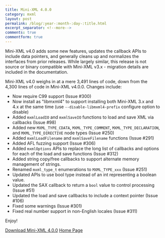 ```yaml
---
title: Mini-XML 4.0.0
category: mxml
layout: post
permalink: /blog/:year-:month-:day-:title.html
excerpt_separator: <!--more-->
comments: true
commentform: true
---
```


Mini-XML v4.0 adds some new features, updates the callback APIs to include data
pointers, and generally cleans up and normalizes the interfaces from prior
releases.  While largely similar, this release is not source or binary
compatible with Mini-XML v3.x - migration details are included in the
documentation.

Mini-XML v4.0 weighs in at a mere 3,491 lines of code, down from the 4,300 lines
of code in Mini-XML v4.0.0.  Changes include:

- Now require C99 support (Issue #300)
- Now install as "libmxml4" to support installing both Mini-XML 3.x and 4.x at
  the same time (use `--disable-libmxml4-prefix` configure option to disable)
- Added `mxmlLoadIO` and `mxmlSaveIO` functions to load and save XML via
  callbacks (Issue #98)
- Added new `MXML_TYPE_CDATA`, `MXML_TYPE_COMMENT`, `MXML_TYPE_DECLARATION`, and
  `MXML_TYPE_DIRECTIVE` node types (Issue #250)
- Added `mxmlLoadFilename` and `mxmlSaveFilename` functions (Issue #291)
- Added AFL fuzzing support (Issue #306)
- Added `mxmlOptions` APIs to replace the long list of callbacks and options for
  each of the load and save functions (Issue #312)
- Added string copy/free callbacks to support alternate memory management of
  strings.
- Renamed `mxml_type_t` enumerations to `MXML_TYPE_xxx` (Issue #251)
- Updated APIs to use bool type instead of an int representing a boolean value.
- Updated the SAX callback to return a `bool` value to control processing
  (Issue #51)
- Updated the load and save callbacks to include a context pointer (Issue #106)
- Fixed some warnings (Issue #301)
- Fixed real number support in non-English locales (Issue #311)

Enjoy!

<a class="btn btn-primary" href="https://github.com/michaelrsweet/mxml/releases/tag/v4.0.0">Download Mini-XML 4.0.0</a>
<a class="btn btn-default" href="/mxml/index.html">Home Page</a>
